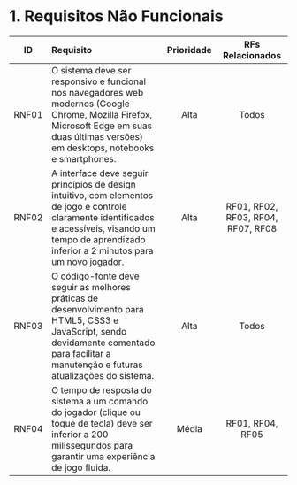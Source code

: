 # 1. Requisitos Não Funcionais

| ID    | Requisito                                                                                                                                                                                | Prioridade | RFs Relacionados        |
| :---: | :--------------------------------------------------------------------------------------------------------------------------------------------------------------------------------------- | :--------: | :----------------------: |
| RNF01 | O sistema deve ser responsivo e funcional nos navegadores web modernos (Google Chrome, Mozilla Firefox, Microsoft Edge em suas duas últimas versões) em desktops, notebooks e smartphones. |   Alta     | Todos                    |
| RNF02 | A interface deve seguir princípios de design intuitivo, com elementos de jogo e controle claramente identificados e acessíveis, visando um tempo de aprendizado inferior a 2 minutos para um novo jogador. |    Alta    | RF01, RF02, RF03, RF04, RF07, RF08 |
| RNF03 | O código-fonte deve seguir as melhores práticas de desenvolvimento para HTML5, CSS3 e JavaScript, sendo devidamente comentado para facilitar a manutenção e futuras atualizações do sistema. |    Alta    | Todos                    |
| RNF04 | O tempo de resposta do sistema a um comando do jogador (clique ou toque de tecla) deve ser inferior a 200 milissegundos para garantir uma experiência de jogo fluida.                       |   Média    | RF01, RF04, RF05         |

